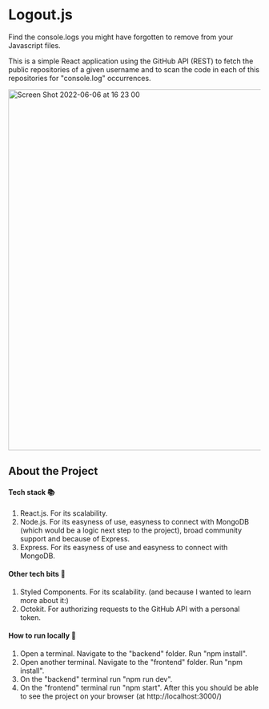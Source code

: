 # Logout.js

Find the console.logs you might have forgotten to remove from your Javascript files.

This is a simple React application using the GitHub API (REST) to fetch the public repositories of a given username and to scan the code in each of this repositories for "console.log" occurrences.

<img width="720" alt="Screen Shot 2022-06-06 at 16 23 00" src="https://user-images.githubusercontent.com/85259118/172180456-fd526d01-8a1f-4013-9616-c101f49dc942.png">

## About the Project

#### Tech stack 📚

1. React.js. For its scalability.
2. Node.js. For its easyness of use, easyness to connect with MongoDB (which would be a logic next step to the project), broad community support and because of Express.
3. Express. For its easyness of use and easyness to connect with MongoDB.

#### Other tech bits 🔩

1. Styled Components. For its scalability. (and because I wanted to learn more about it:)
2. Octokit. For authorizing requests to the GitHub API with a personal token.

#### How to run locally 📜

1. Open a terminal. Navigate to the "backend" folder. Run "npm install".
2. Open another terminal. Navigate to the "frontend" folder. Run "npm install".
3. On the "backend" terminal run "npm run dev".
4. On the "frontend" terminal run "npm start". After this you should be able to see the project on your browser (at http://localhost:3000/)
